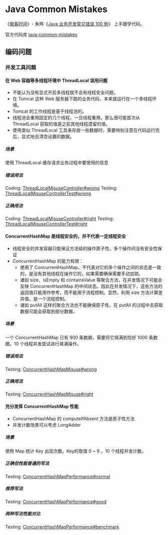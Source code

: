 # Java Common Mistakes
《[极客时间](https://time.geekbang.org/)》- 朱晔《[Java 业务开发常见错误 100 例](https://time.geekbang.org/column/intro/294)》 上手跟学代码。

官方代码库 [java-common-mistakes](https://github.com/JosephZhu1983/java-common-mistakes)

## 编码问题

### 并发工具问题

#### 在 Web 容器等多线程环境中 ThreadLocal 误用问题

* 不能认为没有显式开启多线程就不会有线程安全问题。
* 在 Tomcat 这种 Web 服务器下跑的业务代码，本来就运行在一个多线程环境。
* Tomcat 的工作线程是基于线程池的。
* 线程池会重用固定的几个线程，一旦线程重用，那么很可能首次从 ThreadLocal 获取的值是之前其他线程遗留的值。
* 使用类似 ThreadLocal 工具来存放一些数据时，需要特别注意在代码运行完后，显式地去清空设置的数据。

##### 场景

使用 ThreadLocal 缓存请求业务过程中要使用的信息

##### 错误用法

Coding: [ThreadLocalMisuseController#wrong](./coding-concurrent-tools-web-thread-local/src/main/java/org/geektime/java/common/mistakes/coding/concurrent/tools/thread/local/ThreadLocalMisuseController.java#L27)
Testing: [ThreadLocalMisuseControllerTest#wrong](./coding-concurrent-tools-web-thread-local/src/test/java/org/geektime/java/common/mistakes/coding/concurrent/tools/thread/local/ThreadLocalMisuseControllerTest.java#L27)

##### 正确用法

Coding: [ThreadLocalMisuseController#right](./coding-concurrent-tools-web-thread-local/src/main/java/org/geektime/java/common/mistakes/coding/concurrent/tools/thread/local/ThreadLocalMisuseController.java#L38)
Testing: [ThreadLocalMisuseControllerTest#right](./coding-concurrent-tools-web-thread-local/src/test/java/org/geektime/java/common/mistakes/coding/concurrent/tools/thread/local/ThreadLocalMisuseControllerTest.java#L55)

#### ConcurrentHashMap 是线程安全的，并不代表一定线程安全

* 线程安全的并发容器只能保证方法级的操作原子性，多个操作间没有安全性保证
* ConcurrentHashMap 的能力有限：
    * 使用了 ConcurrentHashMap，不代表对它的多个操作之间的状态是一致的，是没有其他线程在操作它的，如果需要确保需要手动加锁。
    * 诸如 size、isEmpty 和 containsValue 等聚合方法，在并发情况下可能会反映 ConcurrentHashMap 的中间状态。因此在并发情况下，这些方法的返回值只能用作参考，而不能用于流程控制。显然，利用 size 方法计算差异值，是一个流程控制。
    * 诸如 putAll 这样的聚合方法也不能确保原子性，在 putAll 的过程中去获取数据可能会获取到部分数据。

##### 场景

一个 ConcurrentHashMap 已有 900 条数据，需要将它填满到恰好 1000 条数据。10 个线程并发尝试进行填满操作。

##### 错误用法

Testing: [ConcurrentHashMapMisuse#wrong](./coding-concurrent-tools-concurrent-hash-map/src/test/java/org/geektime/java/common/mistakes/coding/concurrent/tools/concurrent/hash/map/ConcurrentHashMapMisuse.java#L43)

##### 正确用法

Testing: [ConcurrentHashMapMisuse#right](./coding-concurrent-tools-concurrent-hash-map/src/test/java/org/geektime/java/common/mistakes/coding/concurrent/tools/concurrent/hash/map/ConcurrentHashMapMisuse.java#L63)

#### 充分发挥 ConcurrentHashMap 性能

* ConcurrentHashMap 的 computeIfAbsent 方法是原子性方法
* 并发计数场景可以考虑 LongAdder

##### 场景

使用 Map 统计 Key 出现次数。Key的取值 0 ~ 9 。10 个线程并发计数。

##### 正确但性能普通的写法

Testing: [ConcurrentHashMapPerformance#normal](./coding-concurrent-tools-concurrent-hash-map/src/test/java/org/geektime/java/common/mistakes/coding/concurrent/tools/concurrent/hash/map/ConcurrentHashMapPerformance.java#L41)

##### 推荐写法

Testing: [ConcurrentHashMapPerformance#good](./coding-concurrent-tools-concurrent-hash-map/src/test/java/org/geektime/java/common/mistakes/coding/concurrent/tools/concurrent/hash/map/ConcurrentHashMapPerformance.java#L71)

##### 两种写法性能对比

Testing: [ConcurrentHashMapPerformance#benchmark](./coding-concurrent-tools-concurrent-hash-map/src/test/java/org/geektime/java/common/mistakes/coding/concurrent/tools/concurrent/hash/map/ConcurrentHashMapPerformance.java#L94)
